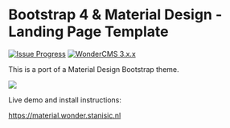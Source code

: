# Bootstrap 4 & Material Design - Landing Page Template 
[![Issue Progress](https://img.shields.io/badge/%E2%9C%93-Issue%20Progress-gray?labelColor=brightgreen&style=flat)](https://crypt.stanisic.nl/kanban/#/2/kanban/view/p6mqokEiUAhkSAJsJVWJyDn04dYvNAkWBLtt4PRF7ZU/)
[![WonderCMS 3.x.x](https://img.shields.io/badge/WonderCMS-3.x.x-%231ab?style=flat)](https://github.com/robiso/wondercms)

This is a port of a Material Design Bootstrap theme.

![](https://i.imgur.com/Yh7iTyf.jpg)

Live demo and install instructions:

<https://material.wonder.stanisic.nl>

